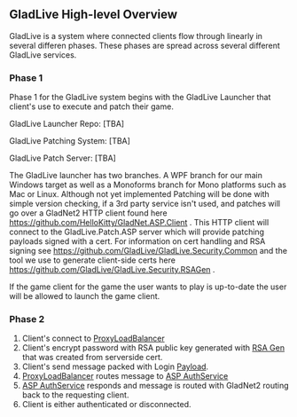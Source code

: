 ## GladLive High-level Overview

GladLive is a system where connected clients flow through linearly in several differen phases. These phases are spread across several different GladLive services.

### Phase 1

Phase 1 for the GladLive system begins with the GladLive Launcher that client's use to execute and patch their game.

GladLive Launcher Repo: [TBA]

GladLive Patching System: [TBA]

GladLive Patch Server: [TBA]

The GladLive launcher has two branches. A WPF branch for our main Windows target as well as a Monoforms branch for Mono platforms such as Mac or Linux. Although not yet implemented Patching will be done with simple version checking, if a 3rd party service isn't used, and patches will go over a GladNet2 HTTP client found here https://github.com/HelloKitty/GladNet.ASP.Client . This HTTP client will connect to the GladLive.Patch.ASP server which will provide patching payloads signed with a cert. For information on cert handling and RSA signing see https://github.com/GladLive/GladLive.Security.Common and the tool we use to generate client-side certs here https://github.com/GladLive/GladLive.Security.RSAGen .

If the game client for the game the user wants to play is up-to-date the user will be allowed to launch the game client.

### Phase 2

1. Client's connect to [ProxyLoadBalancer](https://github.com/GladLive/GladLive.ProxyLoadBalancer)
2. Client's encrypt password with RSA public key generated with [RSA Gen](https://github.com/GladLive/GladLive.Security.RSAGen) that was created from serverside cert.
3. Client's send message packed with Login [Payload](https://github.com/GladLive/GladLive.Common/tree/master/src/GladLive.Common.Payloads/Payloads).
4. [ProxyLoadBalancer](https://github.com/GladLive/GladLive.ProxyLoadBalancer) routes message to [ASP AuthService](https://github.com/GladLive/GladLive.AuthService.ASP)
5. [ASP AuthService](https://github.com/GladLive/GladLive.AuthService.ASP) responds and message is routed with GladNet2 routing back to the requesting client.
6. Client is either authenticated or disconnected.
